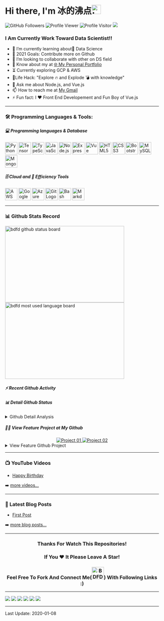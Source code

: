 <!--
 * @Author: BDFD
 * @Date: 2022-01-06 17:50:38
 * @LastEditTime: 2022-01-08 19:01:42
 * @LastEditors: BDFD
 * @Description:
 * @FilePath: \bdfd\README.md
-->

# Hi there, I'm 冰的沸点<img height=30 src="https://cdn.jsdelivr.net/gh/bdfd/Img_Repo/4.Stamp/BDFD_Stamp.png" alt="bdfd" />

<p align="left">
  <img src="https://img.shields.io/github/followers/bdfd?label=Follow%20Me&logo=github" alt="GitHub Followers" />
  <img src="https://komarev.com/ghpvc/?username=bdfd&label=Profile%20views&color=0e75b6&style=flat" alt="Profile Viewer" />
  <img src="https://visitor-badge.glitch.me/badge?page_id=bdfd.bdfd" alt="Profile Visitor"/>
  <a href="https://dc-personal-portfolio.herokuapp.com/" target="_blank">  
    <img src="https://cdn.jsdelivr.net/gh/bdfd/Img_Repo/4.Stamp/Personal_Website.svg" />
  </a>
</p>

### I Am Currently Work Toward Data Scientist!!

- 🔭 I’m currently learning about🤣 Data Science
- 🥅 2021 Goals: Contribute more on Github
- 👯 I’m looking to collaborate with other on DS field
- 📄 Know about my at [🌐 My Personal Portfolio][website]
- ⏳ Currently exploring GCP & AWS
- 🎯Life Hack: "Explore 🔥 and Explode 💣 with knowledge"
- 💬 Ask me about Node.js, and Vue.js
- 📫 How to reach me at [My Gmail][gmail]
- ⚡ Fun fact: I ❤️ Front End Developement and Fun Boy of Vue.js

---

### 🛠️ Programming Languages & Tools:

##### 💻 Programming languages & Database

<p>
  <img height=40 alt="Python Logo" src="https://cdn.jsdelivr.net/gh/bdfd/Img_Repo/7.Color-Icon/Programming_Language/python.png" />
  <img height=40 alt="TensorFlow Logo" src="https://cdn.jsdelivr.net/gh/bdfd/Img_Repo/7.Color-Icon/Framework/tensorflow.png" />
  <img height=40 alt="TypeScript Logo" src="https://cdn.jsdelivr.net/gh/bdfd/Img_Repo/7.Color-Icon/Programming_Language/typescript.png" />
  <img height=40 alt="JavaScript Logo" src="https://cdn.jsdelivr.net/gh/bdfd/Img_Repo/7.Color-Icon/Programming_Language/javascript.png" />
  <img height=40 alt="Node.js Logo" src="https://cdn.jsdelivr.net/gh/bdfd/Img_Repo/7.Color-Icon/Programming_Language/nodejs.png" />
  <img height=40 alt="Express Logo" src="https://cdn.jsdelivr.net/gh/bdfd/Img_Repo/7.Color-Icon/Framework/express.png" />
  <img height=40 alt="Vue Logo" src="https://cdn.jsdelivr.net/gh/bdfd/Img_Repo/7.Color-Icon/Programming_Language/vue.png" />
  <img height=40 alt="HTML5 Logo" src="https://cdn.jsdelivr.net/gh/bdfd/Img_Repo/7.Color-Icon/Programming_Language/html.png" />
  <img height=40 alt="CSS3 Logo" src="https://cdn.jsdelivr.net/gh/bdfd/Img_Repo/7.Color-Icon/Programming_Language/css.png" />
  <img height=40 alt="Bootstrap Logo" src="https://cdn.jsdelivr.net/gh/bdfd/Img_Repo/7.Color-Icon/Framework/bootstrap.png" />
  <img height=40 alt="MySQL Logo" src="https://cdn.jsdelivr.net/gh/bdfd/Img_Repo/7.Color-Icon/Database/mysql.png" />
  <img height=40 alt="MongoDB Logo" src="https://cdn.jsdelivr.net/gh/bdfd/Img_Repo/7.Color-Icon/Database/mongodb.png" />
</p>

##### 🗄️ Cloud and 🧰 Efficiency Tools

<p>
  <img height=40 alt="AWS Cloud Logo" src="https://cdn.jsdelivr.net/gh/bdfd/Img_Repo/7.Color-Icon/Cloud_Tech/aws.png" />
  <img height=40 alt="Google Cloud Logo" src="https://cdn.jsdelivr.net/gh/bdfd/Img_Repo/7.Color-Icon/Cloud_Tech/gcp.png" />
  <img height=40 alt="Azure Cloud Logo" src="https://cdn.jsdelivr.net/gh/bdfd/Img_Repo/7.Color-Icon/Cloud_Tech/azure.png" />
  <img height=40 alt="Git Logo" src="https://cdn.jsdelivr.net/gh/bdfd/Img_Repo/7.Color-Icon/Common_Tool/git.png" />
  <img height=40 alt="Bash Logo" src="https://cdn.jsdelivr.net/gh/bdfd/Img_Repo/7.Color-Icon/Common_Tool/bash.png" />
  <img height=40 alt="Markdown Logo" src="https://cdn.jsdelivr.net/gh/bdfd/Img_Repo/7.Color-Icon/Common_Tool/markdown.png" />
</p>

---

### 📊 Github Stats Record

<img align="left" width=390 height=250 src="https://github-readme-stats.vercel.app/api?username=bdfd&show_icons=true&theme=tokyonight" alt="bdfd github status board" />
<img width=390 height=250 align="center" src="https://github-readme-streak-stats.herokuapp.com/?user=bdfd&theme=react&border=61dafb&hide_border=true" alt="bdfd most used language board"/>

##### ⚡ Recent Github Activity

<!--START_SECTION:activity-->
<!--END_SECTION:activity-->

##### 📊 Detail Github Status

<details>
  <summary>Github Detail Analysis</summary>

[![top-lang](https://github-readme-stats.vercel.app/api/top-langs/?username=bdfd&title_color=61dafb&text_color=ffffff&icon_color=61dafb&bg_color=20232a&langs_count=8&layout=compact&border_color=61dafb&hide_border=true)](https://github.com/bdfd)

[![trophy](https://github-profile-trophy.vercel.app/?username=bdfd&theme=nord&column=7)](https://github.com/bdfd)

[![contribution-record](https://activity-graph.herokuapp.com/graph?username=bdfd&theme=react-dark&bg_color=20232a&hide_border=true)](https://github.com/bdfd)

<!--START_SECTION:waka-->
**I'm an Early 🐤** 

```text
🌞 Morning    122 commits    ███░░░░░░░░░░░░░░░░░░░░░░   13.01% 
🌆 Daytime    457 commits    ████████████░░░░░░░░░░░░░   48.72% 
🌃 Evening    256 commits    ██████░░░░░░░░░░░░░░░░░░░   27.29% 
🌙 Night      103 commits    ██░░░░░░░░░░░░░░░░░░░░░░░   10.98%

```
📅 **I'm Most Productive on Friday** 

```text
Monday       102 commits    ██░░░░░░░░░░░░░░░░░░░░░░░   10.87% 
Tuesday      132 commits    ███░░░░░░░░░░░░░░░░░░░░░░   14.07% 
Wednesday    160 commits    ████░░░░░░░░░░░░░░░░░░░░░   17.06% 
Thursday     135 commits    ███░░░░░░░░░░░░░░░░░░░░░░   14.39% 
Friday       203 commits    █████░░░░░░░░░░░░░░░░░░░░   21.64% 
Saturday     118 commits    ███░░░░░░░░░░░░░░░░░░░░░░   12.58% 
Sunday       88 commits     ██░░░░░░░░░░░░░░░░░░░░░░░   9.38%

```


📊 **This Week I Spent My Time On** 

```text
⌚︎ Time Zone: America/Toronto

💬 Programming Languages: 
No Activity Tracked This Week

🔥 Editors: 
No Activity Tracked This Week

🐱‍💻 Projects: 
No Activity Tracked This Week

💻 Operating System: 
No Activity Tracked This Week

```

**I Mostly Code in JavaScript** 

```text
JavaScript               10 repos            ████████░░░░░░░░░░░░░░░░░   34.48% 
TypeScript               6 repos             █████░░░░░░░░░░░░░░░░░░░░   20.69% 
Jupyter Notebook         4 repos             ███░░░░░░░░░░░░░░░░░░░░░░   13.79% 
HTML                     4 repos             ███░░░░░░░░░░░░░░░░░░░░░░   13.79% 
Python                   4 repos             ███░░░░░░░░░░░░░░░░░░░░░░   13.79%

```



 Last Updated on 09/01/2022
<!--END_SECTION:waka-->

## </details>

##### 👩‍💻 View Feature Project at My Github

<div align="center">
  <a href="https://github.com/bdfd/Project01_Resume_Blog_Template">
    <img alt="Project 01" src="https://github-readme-stats.vercel.app/api/pin/?username=bdfd&repo=Project01_Resume_Blog_Template&show_icons=true&line_height=27&title_color=6aa6f8&text_color=8a919a&icon_color=6aa6f8&bg_color=22272e" />
  </a>
  <a href="https://github.com/bdfd/Project02_Leetcode_SQL_All_Solution">
    <img alt="Project 02" src="https://github-readme-stats.vercel.app/api/pin/?username=bdfd&repo=Project02_Leetcode_SQL_All_Solution&show_icons=true&line_height=27&title_color=6aa6f8&text_color=8a919a&icon_color=6aa6f8&bg_color=22272e" />
  </a>
</div>
<details>
  <summary>View Feature Github Project</summary>
    <a href="https://github.com/bdfd/Img_Repo">
      <img alt="Img Repo" src="https://github-readme-stats.vercel.app/api/pin/?username=bdfd&repo=Img_Repo&show_icons=true&line_height=27&title_color=6aa6f8&text_color=8a919a&icon_color=6aa6f8&bg_color=22272e" />
    </a>
    <a href="https://github.com/bdfd/4.2_Jupyter-Notbook-Collection-File">
      <img alt="Repo 4.2" src="https://github-readme-stats.vercel.app/api/pin/?username=bdfd&repo=4.2_Jupyter-Notbook-Collection-File&show_icons=true&line_height=27&title_color=6aa6f8&text_color=8a919a&icon_color=6aa6f8&bg_color=22272e" />
    </a>
    <a href="https://github.com/bdfd/4.3_Data_Science_Cheat_Sheet">
      <img alt="Repo 4.3" src="https://github-readme-stats.vercel.app/api/pin/?username=bdfd&repo=4.3_Data_Science_Cheat_Sheet&show_icons=true&line_height=27&title_color=6aa6f8&text_color=8a919a&icon_color=6aa6f8&bg_color=22272e" />
    </a>
    <a href="https://github.com/bdfd/4.5_Python-Zero2Hero-DS">
      <img alt="Repo 4.5" src="https://github-readme-stats.vercel.app/api/pin/?username=bdfd&repo=4.5_Python-Zero2Hero-DS&show_icons=true&line_height=27&title_color=6aa6f8&text_color=8a919a&icon_color=6aa6f8&bg_color=22272e" />
    </a>
    <a href="https://github.com/bdfd/3.9_Coursera_IBM-Data-Analyst-Professional-Certificate">
      <img alt="Repo 3.9" src="https://github-readme-stats.vercel.app/api/pin/?username=bdfd&repo=3.9_Coursera_IBM-Data-Analyst-Professional-Certificate&show_icons=true&line_height=27&title_color=6aa6f8&text_color=8a919a&icon_color=6aa6f8&bg_color=22272e" />
    </a>
    <a href="https://github.com/bdfd/3.10_Coursera_Google-Data-Analytics-Professional-Certificate">
      <img alt="Repo 3.10" src="https://github-readme-stats.vercel.app/api/pin/?username=bdfd&repo=3.10_Coursera_Google-Data-Analytics-Professional-Certificate&show_icons=true&line_height=27&title_color=6aa6f8&text_color=8a919a&icon_color=6aa6f8&bg_color=22272e" />
    </a>

## </details>

---

### 📺 YouTube Videos

<!-- YOUTUBE:START -->
- [Happy Birthday](https://www.youtube.com/watch?v=R1xuFaGZrRQ)
<!-- YOUTUBE:END -->

➡️ [more videos...][youtube]

---

### 📝 Latest Blog Posts

<!-- BLOG-POST-LIST:START -->
- [First Post](https://dev.to/bdfd/first-post-2gd1)
<!-- BLOG-POST-LIST:END -->

➡️ [more blog posts...][website]

---

<div align="center">

### Thanks For Watch This Repositories!

### If You ❤️ It Please Leave A Star!

### Feel Free To Fork And Connect Me(<img height=40 src="https://cdn.jsdelivr.net/gh/bdfd/Img_Repo/3.Signature/BDFD.gif" alt="BDFD Signature" />) With Following Links :)

</div>

---

[<img src="https://cdn.jsdelivr.net/gh/bdfd/Img_Repo/7.Color-Icon/Social_Media/My_Website.svg" />][website]
[<img src="https://cdn.jsdelivr.net/gh/bdfd/Img_Repo/7.Color-Icon/Social_Media/LinkedIn.svg" />][linkedin]
[<img src="https://cdn.jsdelivr.net/gh/bdfd/Img_Repo/7.Color-Icon/Social_Media/Facebook.svg" />][facebook]
[<img src="https://cdn.jsdelivr.net/gh/bdfd/Img_Repo/7.Color-Icon/Social_Media/Twitter.svg" />][twitter]
[<img src="https://cdn.jsdelivr.net/gh/bdfd/Img_Repo/7.Color-Icon/Social_Media/Stack_Overflow.svg" />][stack-overflow]
[<img src="https://cdn.jsdelivr.net/gh/bdfd/Img_Repo/7.Color-Icon/Social_Media/Gmail.svg" />][gmail]

---

[website]: https://dc-personal-portfolio.herokuapp.com/
[gmail]: mailto:bdfd2005@gmail.com
[twitter]: https://github.com/bdfd
[youtube]: https://github.com/bdfd
[instagram]: https://github.com/bdfd
[linkedin]: https://github.com/bdfd
[facebook]: https://github.com/bdfd
[webdevplaylist]: https://github.com/bdfd
[github repo]: https://github.com/bdfd
[stack-overflow]: https://github.com/bdfd

Last Update: 2020-01-08
